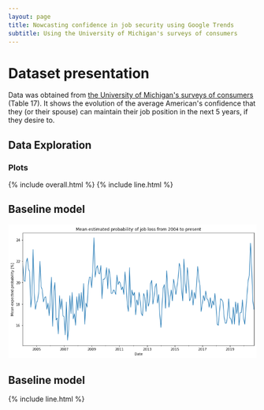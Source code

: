 ```yaml
---
layout: page
title: Nowcasting confidence in job security using Google Trends
subtitle: Using the University of Michigan's surveys of consumers
---
```


# Dataset presentation
Data was obtained from [the University of Michigan's surveys of consumers](https://data.sca.isr.umich.edu/data-archive/mine.php) (Table 17).
It shows the evolution of the average American's confidence that they (or their spouse) can maintain their job position in the next 5 years, if they desire to. 

## Data Exploration
### Plots 
{% include overall.html %}
{% include line.html %}


## Baseline model
![Dataset](DATA/Dataset.png)
## Baseline model
{% include line.html %}
